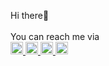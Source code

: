 



Hi there👋         
<br>
You can reach me via
<br>
  </a>
   <a href="mailto:saeed.shakuri.m@gmail.com">
  <img src="https://cdn-icons-png.flaticon.com/512/3178/3178158.png" width="20">
  </a>
  <a href="https://www.linkedin.com/in/saeed-shakuri-64a7b81aa/">
  <img src="https://user-images.githubusercontent.com/103886656/196713478-2f95c0a3-5259-4fc8-9a0a-318bc6b51657.png" width="20">
  </a>
   <a href="https://www.instagram.com/saeed_shakuri_m/">
  <img src="https://user-images.githubusercontent.com/103886656/196713633-2a52825d-b50d-4fbf-a453-96024020be71.png" width="20">
  </a>
   <a href="https://twitter.com/SaeedShakuri">
  <img src="https://user-images.githubusercontent.com/103886656/196714094-c15930f5-529e-4b87-bae9-799f79273625.png" width="20">
  </a>
  





